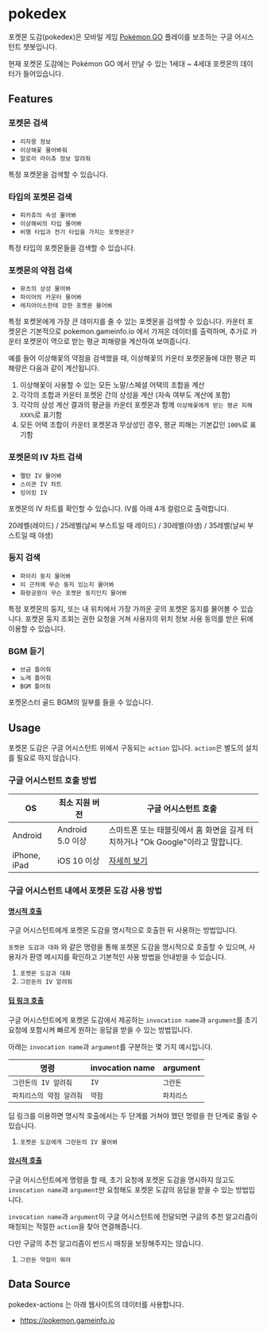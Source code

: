 # pokedex

포켓몬 도감(pokedex)은 모바일 게임 [Pokémon GO](https://www.pokemongo.com/) 플레이를
보조하는 구글 어시스턴트 챗봇입니다.

현재 포켓몬 도감에는 Pokémon GO 에서 만날 수 있는 1세대 ~ 4세대 포켓몬의 데이터가 들어있습니다.

## Features

### 포켓몬 검색

- `리자몽 정보`
- `이상해꽃 물어봐줘`
- `알로라 라이츄 정보 알려줘`

특정 포켓몬을 검색할 수 있습니다.

### 타입의 포켓몬 검색

- `피카츄의 속성 물어봐`
- `이상해씨의 타입 물어봐`
- `비행 타입과 전기 타입을 가지는 포켓몬은?`

특정 타입의 포켓몬들을 검색할 수 있습니다.

### 포켓몬의 약점 검색

- `뮤츠의 상성 물어봐`
- `파이어의 카운터 물어봐`
- `레지아이스한테 강한 포켓몬 물어봐`

특정 포켓몬에게 가장 큰 데미지를 줄 수 있는 포켓몬을 검색할 수 있습니다.
카운터 포켓몬은 기본적으로 pokemon.gameinfo.io 에서 가져온 데이터를 출력하며,
추가로 카운터 포켓몬이 역으로 받는 평균 피해량을 계산하여 보여줍니다.

예를 들어 이상해꽃의 약점을 검색했을 때, 이상해꽃의 카운터 포켓몬들에 대한 평균 피해량은 다음과 같이 계산됩니다.

1. 이상해꽃이 사용할 수 있는 모든 노말/스페셜 어택의 조합을 계산
2. 각각의 조합과 카운터 포켓몬 간의 상성을 계산 (자속 여부도 계산에 포함)
3. 각각의 상성 계산 결과의 평균을 카운터 포켓몬과 함께 `이상해꽃에게 받는 평균 피해 XXX%`로 표기함
4. 모든 어택 조합이 카운터 포켓몬과 무상성인 경우, 평균 피해는 기본값인 `100%`로 표기함

### 포켓몬의 IV 차트 검색

- `멜탄 IV 물어봐`
- `스이쿤 IV 차트`
- `잉어킹 IV`

포켓몬의 IV 차트를 확인할 수 있습니다. IV를 아래 4개 컬럼으로 출력합니다.

20레벨(레이드) / 25레벨(날씨 부스트일 때 레이드) / 30레벨(야생) / 35레벨(날씨 부스트일 때 야생)

### 둥지 검색

- `파이리 둥지 물어봐`
- `이 근처에 무슨 둥지 있는지 물어봐`
- `화랑공원이 무슨 포켓몬 둥지인지 물어봐`

특정 포켓몬의 둥지, 또는 내 위치에서 가장 가까운 곳의 포켓몬 둥지를 물어볼 수 있습니다.
포켓몬 둥지 조회는 권한 요청을 거쳐 사용자의 위치 정보 사용 동의를 받은 뒤에 이용할 수 있습니다.

### BGM 듣기

- `브금 틀어줘`
- `노래 틀어줘`
- `BGM 틀어줘`

포켓몬스터 골드 BGM의 일부를 들을 수 있습니다.

## Usage

포켓몬 도감은 구글 어시스턴트 위에서 구동되는 `action` 입니다. `action`은 별도의 설치를 필요로 하지 않습니다.

### 구글 어시스턴트 호출 방법

| OS           | 최소 지원 버전       | 구글 어시스턴트 호출                                                                                       |
| ------------ | -------------- | ------------------------------------------------------------------------------------------------- |
| Android      | Android 5.0 이상 | 스마트폰 또는 태블릿에서 홈 화면을 길게 터치하거나 "Ok Google"이라고 말합니다.                                                 |
| iPhone, iPad | iOS 10 이상      | [자세히 보기](https://support.google.com/assistant/answer/7172657?co=GENIE.Platform%3DiOS&hl=ko&oco=1) |

### 구글 어시스턴트 내에서 포켓몬 도감 사용 방법

#### [명시적 호출](https://youtu.be/xsqjDDMybVc)

구글 어시스턴트에게 포켓몬 도감을 명시적으로 호출한 뒤 사용하는 방법입니다.

`포켓몬 도감과 대화` 와 같은 명령을 통해 포켓몬 도감을 명시적으로 호출할 수 있으며,
사용자가 환영 메시지를 확인하고 기본적인 사용 방법을 안내받을 수 있습니다.

1. `포켓몬 도감과 대화`
2. `그란돈의 IV 알려줘`

#### [딥 링크 호출](https://youtu.be/rExRwYy5nFE)

구글 어시스턴트에게 포켓몬 도감에서 제공하는 `invocation name`과 `argument`를 초기 요청에 포함시켜 빠르게 원하는 응답을 받을 수 있는 방법입니다.

아래는 `invocation name`과 `argument`를 구분하는 몇 가지 예시입니다.

| 명령             | invocation name | argument |
| -------------- | --------------- | -------- |
| `그란돈의 IV 알려줘`  | `IV`            | `그란돈`    |
| `파치리스의 약점 알려줘` | `약점`            | `파치리스`   |

딥 링크를 이용하면 명시적 호출에서는 두 단계를 거쳐야 했던 명령을 한 단계로 줄일 수 있습니다.

1. `포켓몬 도감에게 그란돈의 IV 물어봐`

#### [암시적 호출](https://i.imgur.com/kG6aNf2.jpg)

구글 어시스턴트에게 명령을 할 때, 초기 요청에 포켓몬 도감을 명시하지 않고도  `invocation name`과 `argument`만 요청해도 포켓몬 도감의 응답을 받을 수 있는 방법입니다.

`invocation name`과 `argument`이 구글 어시스턴트에 전달되면 구글의 추천 알고리즘이 매칭되는 적절한 `action`을 찾아 연결해줍니다.

다만 구글의 추천 알고리즘이 반드시 매칭을 보장해주지는 않습니다.

1. `그란돈 약점이 뭐야`

## Data Source

pokedex-actions 는 아래 웹사이트의 데이터를 사용합니다.

- <https://pokemon.gameinfo.io>
